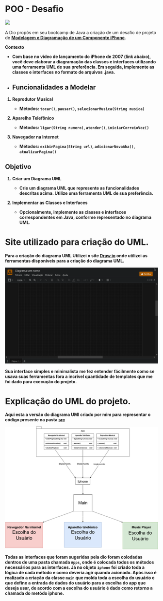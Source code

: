 
<h1>POO - Desafio</h1>
<img width="200" src="https://icon.icepanel.io/Technology/svg/Unified-Modelling-Language-%28UML%29.svg">
<p>A Dio propôs em seu bootcamp de Java a criação de um desafio de projeto de <a href="https://github.com/digitalinnovationone/trilha-java-basico/tree/main/desafios/poo"><b>Modelagem e Diagramação de um Componente iPhone</b></a>.</p>

<b>Contexto<b/>
- Com base no vídeo de lançamento do iPhone de 2007 (link abaixo), você deve elaborar a diagramação das classes e interfaces utilizando uma ferramenta UML de sua preferência. Em seguida, implemente as classes e interfaces no formato de arquivos .java.

- ## Funcionalidades a Modelar

1. **Reprodutor Musical**
   - Métodos: `tocar()`, `pausar()`, `selecionarMusica(String musica)`

2. **Aparelho Telefônico**
   - Métodos: `ligar(String numero)`, `atender()`, `iniciarCorreioVoz()`

3. **Navegador na Internet**
   - Métodos: `exibirPagina(String url)`, `adicionarNovaAba()`, `atualizarPagina()`

## Objetivo

1. **Criar um Diagrama UML**
   - Crie um diagrama UML que represente as funcionalidades descritas acima. Utilize uma ferramenta UML de sua preferência. 

2. **Implementar as Classes e Interfaces**
   - Opcionalmente, implemente as classes e interfaces correspondentes em Java, conforme representado no diagrama UML.
  
# Site utilizado para criação do UML.
<p>Para a criação do diagrama UML Utilizei o site <a href="https://app.diagrams.net/">Draw io</a> onde utilizei as ferramentas disponíveis para a criação do diagrama UML.</p>

<img src="https://raw.githubusercontent.com/Erick-aaooii/Iphone_represting_with_uml/main/imgs/Captura%20de%20Tela%20(85).png">
<p>Sua interface simples e minimalista me fez entender fácilmente como se usava suas ferramentas fora a incrível quantidade de templates que me foi dado para execução do projeto.</p>

# Explicação do UML do projeto.
Aqui esta a versão do diagrama UMl criado por mim para representar o código presente na pasta <a href="https://github.com/Erick-aaooii/Iphone_represting_with_uml/tree/main/src">src</a>

<img src="https://raw.githubusercontent.com/Erick-aaooii/Iphone_represting_with_uml/main/imgs/Iphone%20Diagram.drawio.png">
<p>Todas as interfaces que foram sugeridas pela dio foram colodadas dentros de uma pasta chamada <code>Apps</code>, onde é colocada todos os métodos necessários para as interfaces. Já no objeto <code>iphone</code> foi criado toda a lógica de cada método e como deveria agir quando acionado. Após isso é realizado a criação da classe <code>main</code> que molda toda a escolha do usuário e que define a entrada de dados do usuário para a escolha do app que deseja usar, de acordo com a escolha do usuário é dado como retorno a chamada do metódo iphone.</p>
